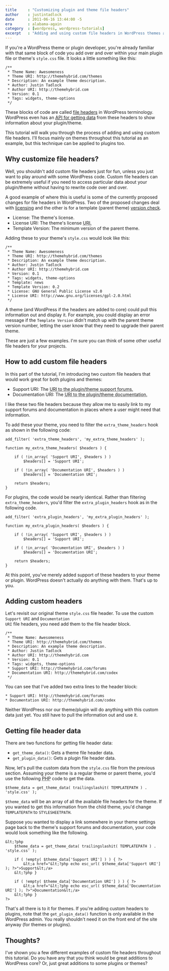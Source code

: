 ```yaml
---
title     : "Customizing plugin and theme file headers"
author    : justintadlock
date      : 2011-06-16 13:44:00 -5
era       : alabama-again
category  : [wordpress, wordpress-tutorials]
excerpt   : "Adding and using custom file headers in WordPress themes and plugins."
---
```


If you're a WordPress theme or plugin developer, you're already familiar with that same block of code you add over and over within your main plugin file or theme's <code>style.css</code> file.  It looks a little something like this:

```
/**
 * Theme Name: Awesomeness
 * Theme URI: http://themehybrid.com/themes
 * Description: An example theme description.
 * Author: Justin Tadlock
 * Author URI: http://themehybrid.com
 * Version: 0.1
 * Tags: widgets, theme-options
 */
```

These blocks of code are called <a href="http://codex.wordpress.org/File_Header" title="WordPress Codex: File Header">file headers</a> in WordPress terminology.  WordPress even has an <a href="https://codex.wordpress.org/File_Header_API" title="WordPress Codex: File Header API"><abbr title="Application Programming Interface">API</abbr> for getting data</a> from these headers to show information about your plugin/theme.

This tutorial will walk you through the process of adding and using custom file headers.  I'll focus mainly on themes throughout this tutorial as an example, but this technique can be applied to plugins too.

## Why customize file headers?

Well, you shouldn't add custom file headers just for fun, unless you just want to play around with some WordPress code.  Custom file headers can be extremely useful if you need to access particular data about your plugin/theme without having to rewrite code over and over.

A good example of where this is useful is some of the currently proposed changes for file headers in WordPress.  Two of the proposed changes deal with <a href="http://codex.wordpress.org/Theme_Review#Licensing" title="WordPress theme review: Licensing">licensing</a> and the other is for a template (parent theme) <a href="http://core.trac.wordpress.org/ticket/16883" title="Add check for 'Template Version' on theme activation">version check</a>.

<ul>
	<li>License: The theme's license.</li>
	<li>License URI: The theme's license <abbr title="Uniform Resource Identifier">URI</a>.</li>
	<li>Template Version: The minimum version of the parent theme.</li>
</ul>

Adding these to your theme's <code>style.css</code> would look like this:

```
/**
 * Theme Name: Awesomeness
 * Theme URI: http://themehybrid.com/themes
 * Description: An example theme description.
 * Author: Justin Tadlock
 * Author URI: http://themehybrid.com
 * Version: 0.1
 * Tags: widgets, theme-options
 * Template: news
 * Template Version: 0.2
 * License: GNU General Public License v2.0
 * License URI: http://www.gnu.org/licenses/gpl-2.0.html
 */
```

A theme (and WordPress if the headers are added to core) could pull this information out and display it.  For example, you could display an error message if the <code>Template Version</code> didn't match up with the parent theme version number, letting the user know that they need to upgrade their parent theme.

These are just a few examples.  I'm sure you can think of some other useful file headers for your projects.

## How to add custom file headers

In this part of the tutorial, I'm introducing two custom file headers that would work great for both plugins and themes:

<ul>
	<li>Support URI: The <abbr title="Uniform Resource Identifier">URI</a> to the plugin/theme support forums.</li>
	<li>Documentation URI: The <abbr title="Uniform Resource Identifier">URI</a> to the plugin/theme documentation.</li>
</ul>

I like these two file headers because they allow me to easily link to my support forums and documentation in places where a user might need that information.

To add these your theme, you need to filter the <code>extra_theme_headers</code> hook as shown in the following code:

```
add_filter( 'extra_theme_headers', 'my_extra_theme_headers' );

function my_extra_theme_headers( $headers ) {

	if ( !in_array( 'Support URI', $headers ) )
		$headers[] = 'Support URI';

	if ( !in_array( 'Documentation URI', $headers ) )
		$headers[] = 'Documentation URI';

	return $headers;
}
```

For plugins, the code would be nearly identical.  Rather than filtering <code>extra_theme_headers</code>, you'd filter the <code>extra_plugin_headers</code> hook as in the following code.

```
add_filter( 'extra_plugin_headers', 'my_extra_plugin_headers' );

function my_extra_plugin_headers( $headers ) {

	if ( !in_array( 'Support URI', $headers ) )
		$headers[] = 'Support URI';

	if ( !in_array( 'Documentation URI', $headers ) )
		$headers[] = 'Documentation URI';

	return $headers;
}
```

At this point, you've merely added support of these headers to your theme or plugin.  WordPress doesn't actually do anything with them.  That's up to you.

## Adding custom headers

Let's revisit our original theme <code>style.css</code> file header.  To use the custom <code>Support URI</code> and <code>Documentation URI</code> file headers, you need add them to the file header block.

```
/**
 * Theme Name: Awesomeness
 * Theme URI: http://themehybrid.com/themes
 * Description: An example theme description.
 * Author: Justin Tadlock
 * Author URI: http://themehybrid.com
 * Version: 0.1
 * Tags: widgets, theme-options
 * Support URI: http://themehybrid.com/forums
 * Documentation URI: http://themehybrid.com/codex
 */
```

You can see that I've added two extra lines to the header block:

```
* Support URI: http://themehybrid.com/forums
* Documentation URI: http://themehybrid.com/codex
```

Neither WordPress nor our theme/plugin will do anything with this custom data just yet.  You still have to pull the information out and use it.

## Getting file header data

There are two functions for getting file header data:

<ul>
	<li><code>get_theme_data()</code>: Gets a theme file header data.</li>
	<li><code>get_plugin_data()</code>: Gets a plugin file header data.</li>
</ul>

Now, let's pull the custom data from the <code>style.css</code> file from the previous section.  Assuming your theme is a regular theme or parent theme, you'd use the following <abbr title="Hypertext Preprocessor">PHP</abbr> code to get the data.

```
$theme_data = get_theme_data( trailingslashit( TEMPLATEPATH ) . 'style.css' );
```

<code>$theme_data</code> will be an array of all the available file headers for the theme.  If you wanted to get this information from the child theme, you'd change <code>TEMPLATEPATH</code> to <code>STYLESHEETPATH</code>.

Suppose you wanted to display a link somewhere in your theme settings page back to the theme's support forums and documentation,  your code would look something like the following.

```
&lt;?php
	$theme_data = get_theme_data( trailingslashit( TEMPLATEPATH ) . 'style.css' );

	if ( !empty( $theme_data['Support URI'] ) ) { ?>
		&lt;a href="&lt;?php echo esc_url( $theme_data['Support URI'] ); ?>">Support&lt;/a>
	&lt;?php }

	if ( !empty( $theme_data['Documentation URI'] ) ) { ?>
		&lt;a href="&lt;?php echo esc_url( $theme_data['Documentation URI'] ); ?>">Documentation&lt;/a>
	&lt;?php }
?>
```

That's all there is to it for themes.  If you're adding custom headers to plugins, note that the <code>get_plugin_data()</code> function is only available in the WordPress admin.  You really shouldn't need it on the front end of the site anyway (for themes or plugins).

## Thoughts?

I've shown you a few different examples of custom file headers throughout this tutorial.  Do you have any that you think would be great additions to WordPress core?  Or, just great additions to some plugins or themes?
